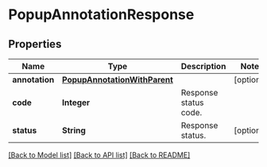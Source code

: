 ﻿
# PopupAnnotationResponse


## Properties
Name | Type | Description | Notes
------------ | ------------- | ------------- | -------------
**annotation** | [**PopupAnnotationWithParent**](PopupAnnotationWithParent.md) |  | [optional]
**code** | **Integer** | Response status code. | 
**status** | **String** | Response status. | [optional]


[[Back to Model list]](../README.md#documentation-for-models) [[Back to API list]](../README.md#documentation-for-api-endpoints) [[Back to README]](../README.md)


